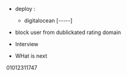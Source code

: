 


- deploy : 
    - digitalocean [-----]


- block user from dublickated rating
domain 



 - Interview 
 - WHat is next 





 01012311747